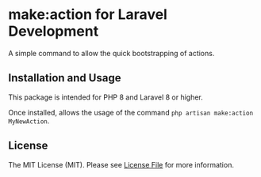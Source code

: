 # make:action for Laravel Development

A simple command to allow the quick bootstrapping of actions.

## Installation and Usage

This package is intended for PHP 8 and Laravel 8 or higher. 

Once installed, allows the usage of the command `php artisan make:action MyNewAction`.

## License

The MIT License (MIT). Please see [License File](LICENSE.md) for more information.